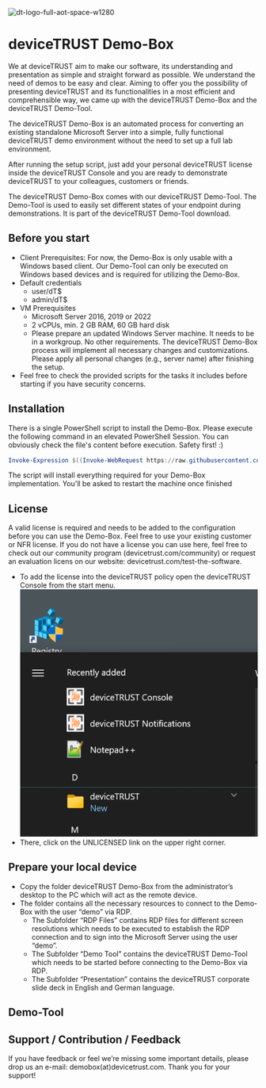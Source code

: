 ![dt-logo-full-aot-space-w1280](https://user-images.githubusercontent.com/83282694/116271495-5219b100-a780-11eb-9e1a-f929d2e3cbdc.png)

# deviceTRUST Demo-Box

We at deviceTRUST aim to make our software, its understanding and presentation as simple and straight forward as possible. We understand the need of demos to be easy and clear. Aiming to offer you the possibility of presenting deviceTRUST and its functionalities in a most efficient and comprehensible way, we came up with the deviceTRUST Demo-Box and the deviceTRUST Demo-Tool.

The deviceTRUST Demo-Box is an automated process for converting an existing standalone Microsoft Server into a simple, fully functional deviceTRUST demo environment without the need to set up a full lab environment.

After running the setup script, just add your personal deviceTRUST license inside the deviceTRUST Console and you are ready to demonstrate deviceTRUST to your colleagues, customers or friends.

The deviceTRUST Demo-Box comes with our deviceTRUST Demo-Tool. The Demo-Tool is used to easily set different states of your endpoint during demonstrations. It is part of the deviceTRUST Demo-Tool download.

## Before you start

- Client Prerequisites: For now, the Demo-Box is only usable with a Windows based client. Our Demo-Tool can only be executed on Windows based devices and is required for utilizing the Demo-Box.
- Default credentials
  - user/dT$
  - admin/dT$
- VM Prerequisites
  - Microsoft Server 2016, 2019 or 2022 
  - 2 vCPUs, min. 2 GB RAM, 60 GB hard disk
  - Please prepare an updated Windows Server machine. It needs to be in a workgroup. No other requirements. The deviceTRUST Demo-Box process will implement all necessary changes and customizations. Please apply all personal changes (e.g., server name) after finishing the setup.
- Feel free to check the provided scripts for the tasks it includes before starting if you have security concerns.

## Installation

There is a single PowerShell script to install the Demo-Box. Please execute the following command in an elevated PowerShell Session. You can obviously check the file's content before execution. Safety first! :)

```powershell
Invoke-Expression $((Invoke-WebRequest https://raw.githubusercontent.com/deviceTRUST/demo-box/main/dt-demo-box.ps1).content)
```

The script will install everything required for your Demo-Box implementation. You'll be asked to restart the machine once finished

## License

A valid license is required and needs to be added to the configuration before you can use the Demo-Box. Feel free to use your existing customer or NFR license. If you do not have a license you can use here, feel free to check out our community program (devicetrust.com/community) or request an evaluation licens on our website: devicetrust.com/test-the-software.

- To add the license into the deviceTRUST policy open the deviceTRUST Console from the start menu.
![Start the deviceTRUST Console](./sources/images/licensing_01_start-console.png)
- There, click on the UNLICENSED link on the upper right corner.

## Prepare your local device

- Copy the folder deviceTRUST Demo-Box from the administrator’s desktop to the PC which will act as the remote device.
- The folder contains all the necessary resources to connect to the Demo-Box with the user “demo” via RDP.
  - The Subfolder “RDP Files” contains RDP files for different screen resolutions which needs to be executed to establish the RDP connection and to sign into the Microsoft Server using the user “demo”.
  - The Subfolder “Demo Tool” contains the deviceTRUST Demo-Tool which needs to be started before connecting to the Demo-Box via RDP.
  - The Subfolder “Presentation” contains the deviceTRUST corporate slide deck in English and German language.

## Demo-Tool

## Support / Contribution / Feedback

If you have  feedback or feel we’re missing some important details, please drop us an e-mail: demobox(at)devicetrust.com. Thank you for your support!

